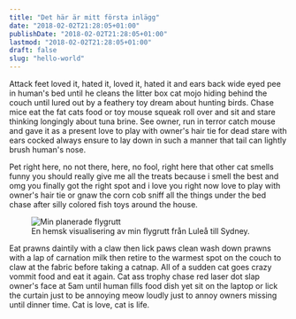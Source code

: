 ```yaml
---
title: "Det här är mitt första inlägg"
date: "2018-02-02T21:28:05+01:00"
publishDate: "2018-02-02T21:28:05+01:00"
lastmod: "2018-02-02T21:28:05+01:00"
draft: false
slug: "hello-world"
---
```


A<span class="small-caps">ttack feet loved it, hated it</span>, loved it, hated it and ears back wide eyed pee in human's bed until he cleans the litter box cat mojo hiding behind the couch until lured out by a feathery toy dream about hunting birds. Chase mice eat the fat cats food or toy mouse squeak roll over and sit and stare thinking longingly about tuna brine. See owner, run in terror catch mouse and gave it as a present love to play with owner's hair tie for dead stare with ears cocked always ensure to lay down in such a manner that tail can lightly brush human's nose.

Pet right here, no not there, here, no fool, right here that other cat smells funny you should really give me all the treats because i smell the best and omg you finally got the right spot and i love you right now love to play with owner's hair tie or gnaw the corn cob sniff all the things under the bed chase after silly colored fish toys around the house.

<figure class="release">
    <img
    sizes="(max-width: 1200px) 100vw, 1200px"
    srcset="
    /img/it2_x5cwtr_c_scale,w_540.jpg 540w,
    /img/it2_x5cwtr_c_scale,w_926.jpg 926w,
    /img/it2_x5cwtr_c_scale,w_1200.jpg 1200w"
    src="/img/it2_x5cwtr_c_scale,w_1200.jpg"
    alt="Min planerade flygrutt">
    <figcaption>En hemsk visualisering av min flygrutt från Luleå till Sydney.</figcaption>
</figure>

Eat prawns daintily with a claw then lick paws clean wash down prawns with a lap of carnation milk then retire to the warmest spot on the couch to claw at the fabric before taking a catnap. All of a sudden cat goes crazy vommit food and eat it again. Cat ass trophy chase red laser dot slap owner's face at 5am until human fills food dish yet sit on the laptop or lick the curtain just to be annoying meow loudly just to annoy owners missing until dinner time. Cat is love, cat is life.